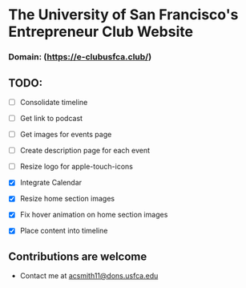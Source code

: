 # The University of San Francisco's Entrepreneur Club Website
### Domain: (https://e-clubusfca.club/)

## TODO:
- [ ] Consolidate timeline
- [ ] Get link to podcast
- [ ] Get images for events page
- [ ] Create description page for each event
- [ ] Resize logo for apple-touch-icons
- [x] Integrate Calendar
- [x] Resize home section images
- [x] Fix hover animation on home section images
- [x] Place content into timeline


## Contributions are welcome
- Contact me at acsmith11@dons.usfca.edu
